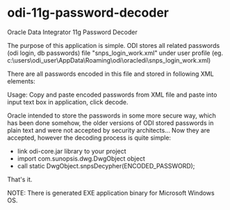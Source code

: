 odi-11g-password-decoder
========================

Oracle Data Integrator 11g Password Decoder

The purpose of this application is simple. ODI stores all related passwords (odi login, db passwords)
file "snps_login_work.xml" under user profile (eg. c:\users\odi_user\AppData\Roaming\odi\oracledi\snps_login_work.xml)

There are all passwords encoded in this file and stored in following XML elements:

<Field name="LoginPass" type="java.lang.String"><![CDATA[ENCODED_PASSWORD]]></Field>
<Field name="LoginDbpass" type="java.lang.String"><![CDATA[ENCODED_PASSWORD]]></Field>

Usage:
Copy and paste encoded passwords from XML file and paste into input text box in application, click decode.

Oracle intended to store the passwords in some more secure way, which has been done somehow, the older versions of ODI
stored passwords in plain text and were not accepted by security architects... Now they are accepted, however the 
decoding process is quite simple:
- link odi-core.jar library to your project
- import com.sunopsis.dwg.DwgObject object
- call static DwgObject.snpsDecypher(ENCODED_PASSWORD);

That's it.

NOTE: There is generated EXE application binary for Microsoft Windows OS.
